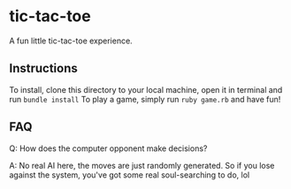# tic-tac-toe
A fun little tic-tac-toe experience.

## Instructions
To install, clone this directory to your local machine, open it in terminal and run `bundle install`
To play a game, simply run `ruby game.rb` and have fun!

## FAQ
Q: How does the computer opponent make decisions?

A: No real AI here, the moves are just randomly generated. So if you lose against the system, you've got some real soul-searching to do, lol

